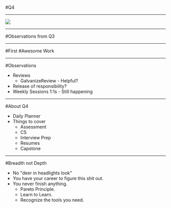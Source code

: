 #Q4

---

![](http://cl.ly/image/2v3K3f3d0J1X/britney.gif)

---

#Observations from Q3

---

#First
#Awesome Work

---
#Observations

- Reviews
	- GalvanizeReview - Helpful? 
- Release of responsibility?
- Weekly Sessions 1:1s - Still happening

---

#About Q4

- Daily Planner
- Things to cover
	- Assessment
	- CS
	- Interview Prep
	- Resumes
	- Capstone

---

#Breadth not Depth
- No "deer in headlights look"
- You have your career to figure this shit out.
- You never finish anything.
	- Pareto Principle.
	- Learn to Learn.
	- Recognize the tools you need.